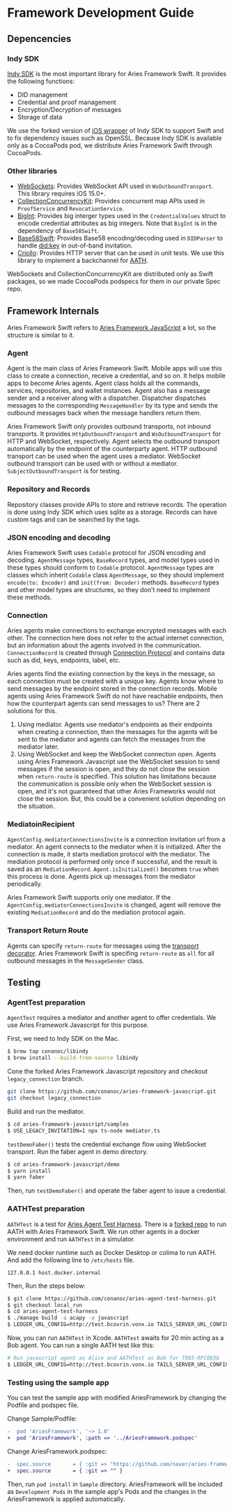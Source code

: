 # Framework Development Guide

## Depencencies

### Indy SDK

[Indy SDK](https://github.com/hyperledger/indy-sdk) is the most important library for Aries Framework Swift. It provides the following functions:
- DID management
- Credential and proof management
- Encryption/Decryption of messages
- Storage of data

We use the forked version of [iOS wrapper](https://github.com/hyperledger/indy-sdk/tree/main/wrappers/ios) of Indy SDK to support Swift and to fix dependency issues such as OpenSSL. Because Indy SDK is available only as a CocoaPods pod, we distribute Aries Framework Swift through CocoaPods.

### Other libraries

- [WebSockets](https://github.com/bhsw/concurrent-ws): Provides WebSocket API used in `WsOutboundTransport`. This library requires iOS 15.0+.
- [CollectionConcurrencyKit](https://github.com/JohnSundell/CollectionConcurrencyKit): Provides concurrent map APIs used in `ProofService` and `RevocationService`.
- [BigInt](https://github.com/attaswift/BigInt): Provides big interger types used in the `CredentialValues` struct to encode credential attributes as big integers. Note that `BigInt` is in the dependency of `Base58Swift`.
- [Base58Swift](https://github.com/keefertaylor/Base58Swift): Provides Base58 encoding/decoding used in `DIDParser` to handle [did:key](https://w3c-ccg.github.io/did-method-key/) in out-of-band invitation.
- [Criollo](https://github.com/thecatalinstan/Criollo): Provides HTTP server that can be used in unit tests. We use this library to implement a backchannel for [AATH](https://github.com/hyperledger/aries-agent-test-harness).

WebSockets and CollectionConcurrencyKit are distributed only as Swift packages, so we made CocoaPods podspecs for them in our private Spec repo.

## Framework Internals

Aries Framework Swift refers to [Aries Framework JavaScript](https://github.com/hyperledger/aries-framework-javascript) a lot, so the structure is similar to it.

### Agent

Agent is the main class of Aries Framework Swift. Mobile apps will use this class to create a connection, receive a credential, and so on. It helps mobile apps to become Aries agents. Agent class holds all the commands, services, repositories, and wallet instances. Agent also has a message sender and a receiver along with a dispatcher. Dispatcher dispatches messages to the corresponding `MessageHandler` by its type and sends the outbound messages back when the message handlers return them.

Aries Framework Swift only provides outbound transports, not inbound transports. It provides `HttpOutboundTransport` and `WsOutboundTransport` for HTTP and WebSocket, respectively. Agent selects the outbound transport automatically by the endpoint of the counterparty agent. HTTP outbound transport can be used when the agent uses a mediator. WebSocket outbound transport can be used with or without a mediator. `SubjectOutboundTransport` is for testing.

### Repository and Records

Repository classes provide APIs to store and retrieve records. The operation is done using Indy SDK which uses sqlite as a storage. Records can have custom tags and can be searched by the tags.

### JSON encoding and decoding

Aries Framework Swift uses `Codable` protocol for JSON encoding and decoding. `AgentMessage` types, `BaseRecord` types, and model types used in these types should conform to `Codable` protocol. `AgentMessage` types are classes which inherit `Codable` class `AgentMessage`, so they should implement `encode(to: Encoder)` and `init(from: Decoder)` methods. `BaseRecord` types and other model types are structures, so they don't need to implement these methods.

### Connection

Aries agents make connections to exchange encrypted messages with each other. The connection here does not refer to the actual internet connection, but an information about the agents involved in the communication. `ConnectionRecord` is created through [Connection Protocol](https://github.com/hyperledger/aries-rfcs/tree/main/features/0160-connection-protocol) and contains data such as did, keys, endpoints, label, etc.

Aries agents find the existing connection by the keys in the message, so each connection must be created with a unique key. Agents know where to send messages by the endpoint stored in the connection records. Mobile agents using Aries Framework Swift do not have reachable endpoints, then how the counterpart agents can send messages to us? There are 2 solutions for this.
1. Using mediator. Agents use mediator's endpoints as their endpoints when creating a connection, then the messages for the agents will be sent to the mediator and agents can fetch the messages from the mediator later.
2. Using WebSocket and keep the WebSocket connection open. Agents using Aries Framework Javascript use the WebSocket session to send messages if the session is open, and they do not close the session when `return-route` is specified. This solution has limitations because the communication is possible only when the WebSocket session is open, and it's not guaranteed that other Aries Frameworks would not close the session. But, this could be a convenient solution depending on the situation.

### MediatoinRecipient

`AgentConfig.mediatorConnectionsInvite` is a connection invitation url from a mediator. An agent connects to the mediator when it is initialized. After the connection is made, it starts mediation protocol with the mediator. The mediation protocol is performed only once if successful, and the result is saved as an `MediationRecord`. `Agent.isInitialized()` becomes `true` when this process is done. Agents pick up messages from the mediator periodically.

Aries Framework Swift supports only one mediator. If the `AgentConfig.mediatorConnectionsInvite` is changed, agent will remove the existing `MediationRecord` and do the mediation protocol again.

### Transport Return Route

Agents can specify `return-route` for messages using the [transport decorator](https://github.com/hyperledger/aries-rfcs/tree/main/features/0092-transport-return-route). Aries Framework Swift is specifing `return-route` as `all` for all outbound messages in the `MessageSender` class.

## Testing

### AgentTest preparation

`AgentTest` requires a mediator and another agent to offer credentials. We use Aries Framework Javascript for this purpose.

First, we need to Indy SDK on the Mac.
```bash
$ brew tap conanoc/libindy
$ brew install --build-from-source libindy
```

Cone the forked Aries Framework Javascript repository and checkout `legacy_connection` branch.
```bash
git clone https://github.com/conanoc/aries-framework-javascript.git
git checkout legacy_connection
```

Build and run the mediator.
```bash
$ cd aries-framework-javascript/samples
$ USE_LEGACY_INVITATION=1 npx ts-node mediator.ts
```

`testDemoFaber()` tests the credential exchange flow using WebSocket transport.
Run the faber agent in demo directory.
```bash
$ cd aries-framework-javascript/demo
$ yarn install
$ yarn faber
```

Then, run `testDemoFaber()` and operate the faber agent to issue a credential.

### AATHTest preparation

`AATHTest` is a test for [Aries Agent Test Harness](https://github.com/hyperledger/aries-agent-test-harness). There is a [forked repo](https://github.com/conanoc/aries-agent-test-harness) to run AATH with Aries Framework Swift. We run other agents in a docker environment and run `AATHTest` in a simulator.

We need docker runtime such as Docker Desktop or colima to run AATH. And add the following line to `/etc/hosts` file.
```
127.0.0.1 host.docker.internal
```

Then, Run the steps below:
```bash
$ git clone https://github.com/conanoc/aries-agent-test-harness.git
$ git checkout local_run
$ cd aries-agent-test-harness
$ ./manage build -a acapy -a javascript
$ LEDGER_URL_CONFIG=http://test.bcovrin.vonx.io TAILS_SERVER_URL_CONFIG=https://tails.vonx.io ./manage run -d acapy -b local -t @AIP10 -t ~@wip
```

Now, you can run `AATHTest` in Xcode. `AATHTest` awaits for 20 min acting as a Bob agent. You can run a single AATH test like this:
```bash
# Run javascript agent as Alice and AATHTest as Bob for T003-RFC0036
$ LEDGER_URL_CONFIG=http://test.bcovrin.vonx.io TAILS_SERVER_URL_CONFIG=https://tails.vonx.io ./manage run -a javascript -b local -t @T003-RFC0036
```

### Testing using the sample app

You can test the sample app with modified AriesFramework by changing the Podfile and podspec file.

Change Sample/Podfile:
```diff
-  pod 'AriesFramework', '~> 1.0'
+  pod 'AriesFramework', :path => '../AriesFramework.podspec'
```

Change AriesFramework.podspec:
```diff
-  spec.source       = { :git => "https://github.com/naver/aries-framework-swift.git", :tag => 'v1.0.0' }
+  spec.source       = { :git => "" }
```

Then, run `pod install` in `Sample` directory. AriesFramework will be included as `Development Pods` in the sample app's Pods and the changes in the AriesFramework is applied automatically.
